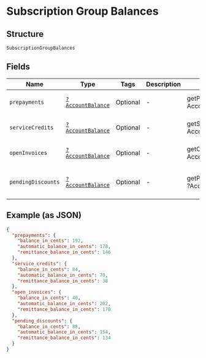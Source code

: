 
# Subscription Group Balances

## Structure

`SubscriptionGroupBalances`

## Fields

| Name | Type | Tags | Description | Getter | Setter |
|  --- | --- | --- | --- | --- | --- |
| `prepayments` | [`?AccountBalance`](../../doc/models/account-balance.md) | Optional | - | getPrepayments(): ?AccountBalance | setPrepayments(?AccountBalance prepayments): void |
| `serviceCredits` | [`?AccountBalance`](../../doc/models/account-balance.md) | Optional | - | getServiceCredits(): ?AccountBalance | setServiceCredits(?AccountBalance serviceCredits): void |
| `openInvoices` | [`?AccountBalance`](../../doc/models/account-balance.md) | Optional | - | getOpenInvoices(): ?AccountBalance | setOpenInvoices(?AccountBalance openInvoices): void |
| `pendingDiscounts` | [`?AccountBalance`](../../doc/models/account-balance.md) | Optional | - | getPendingDiscounts(): ?AccountBalance | setPendingDiscounts(?AccountBalance pendingDiscounts): void |

## Example (as JSON)

```json
{
  "prepayments": {
    "balance_in_cents": 192,
    "automatic_balance_in_cents": 178,
    "remittance_balance_in_cents": 146
  },
  "service_credits": {
    "balance_in_cents": 84,
    "automatic_balance_in_cents": 70,
    "remittance_balance_in_cents": 38
  },
  "open_invoices": {
    "balance_in_cents": 40,
    "automatic_balance_in_cents": 202,
    "remittance_balance_in_cents": 170
  },
  "pending_discounts": {
    "balance_in_cents": 88,
    "automatic_balance_in_cents": 154,
    "remittance_balance_in_cents": 134
  }
}
```

